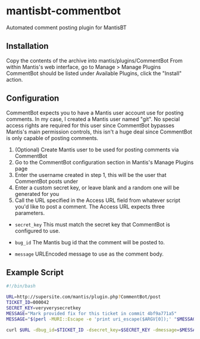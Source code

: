 mantisbt-commentbot
===================

Automated comment posting plugin for MantisBT


Installation
------------
Copy the contents of the archive into mantis/plugins/CommentBot
From within Mantis's web interface, go to Manage > Manage Plugins
CommentBot should be listed under Available Plugins, click the "Install" action.


Configuration
-------------
CommentBot expects you to have a Mantis user account use for posting comments. In my case, I created
a Mantis user named "git". No special access rights are required for this user since CommentBot bypasses
Mantis's main permission controls, this isn't a huge deal since CommentBot is only capable of posting comments.

 1. (Optional) Create Mantis user to be used for posting comments via CommentBot
 2. Go to the CommentBot configuration section in Mantis's Manage Plugins page
 3. Enter the username created in step 1, this will be the user that CommentBot posts under
 4. Enter a custom secret key, or leave blank and a random one will be generated for you
 5. Call the URL specified in the Access URL field from whatever script you'd like to post a comment. 
    The Access URL expects three parameters.
    
 * ```secret_key``` This must match the secret key that CommentBot is configured to use.

 * ```bug_id``` The Mantis bug id that the comment will be posted to.

 * ```message``` URLEncoded message to use as the comment body.
    

## Example Script

```bash
#!/bin/bash

URL=http://supersite.com/mantis/plugin.php?CommentBot/post
TICKET_ID=000042
SECRET_KEY=veryverysecretkey
MESSAGE="Mark provided fix for this ticket in commit 4bf9a771a5"
MESSAGE="$(perl -MURI::Escape -e 'print uri_escape($ARGV[0]);' "$MESSAGE")"

curl $URL -dbug_id=$TICKET_ID -dsecret_key=$SECRET_KEY -dmessage=$MESSAGE
````
